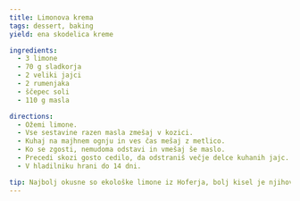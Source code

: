 ```yaml
---
title: Limonova krema
tags: dessert, baking
yield: ena skodelica kreme

ingredients:
  - 3 limone
  - 70 g sladkorja
  - 2 veliki jajci
  - 2 rumenjaka
  - ščepec soli
  - 110 g masla

directions:
  - Ožemi limone.
  - Vse sestavine razen masla zmešaj v kozici.
  - Kuhaj na majhnem ognju in ves čas mešaj z metlico.
  - Ko se zgosti, nemudoma odstavi in vmešaj še maslo.
  - Precedi skozi gosto cedilo, da odstraniš večje delce kuhanih jajc.
  - V hladilniku hrani do 14 dni.

tip: Najbolj okusne so ekološke limone iz Hoferja, bolj kisel je njihov odnos do brezdomcev.
---
```


<Recipe :data="$frontmatter" />
